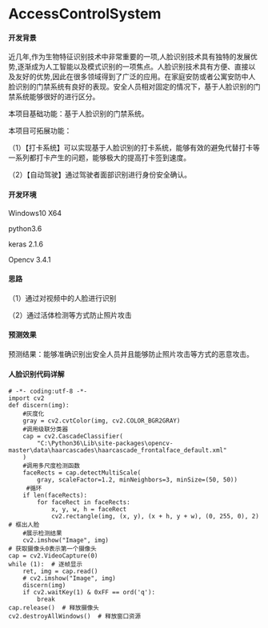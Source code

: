 # AccessControlSystem

#### 开发背景

近几年,作为生物特征识别技术中非常重要的一项,人脸识别技术具有独特的发展优势,逐渐成为人工智能以及模式识别的一项焦点。人脸识别技术具有方便、直接以及友好的优势,因此在很多领域得到了广泛的应用。在家庭安防或者公寓安防中人脸识别的门禁系统有良好的表现。安全人员相对固定的情况下，基于人脸识别的门禁系统能够很好的进行区分。

本项目基础功能：基于人脸识别的门禁系统。

本项目可拓展功能：

（1）【打卡系统】可以实现基于人脸识别的打卡系统，能够有效的避免代替打卡等一系列都打卡产生的问题，能够极大的提高打卡签到速度。

（2）【自动驾驶】通过驾驶者面部识别进行身份安全确认。

#### 开发环境

Windows10 X64

python3.6

keras 2.1.6

Opencv 3.4.1

#### 思路

（1）通过对视频中的人脸进行识别

（2）通过活体检测等方式防止照片攻击

#### 预测效果

预测结果：能够准确识别出安全人员并且能够防止照片攻击等方式的恶意攻击。

#### 人脸识别代码详解

```
# -*- coding:utf-8 -*-
import cv2
def discern(img):
    #灰度化
    gray = cv2.cvtColor(img, cv2.COLOR_BGR2GRAY)
    #调用级联分类器
    cap = cv2.CascadeClassifier(
        "C:\Python36\Lib\site-packages\opencv-master\data\haarcascades\haarcascade_frontalface_default.xml"
    )
    #调用多尺度检测函数
    faceRects = cap.detectMultiScale(
        gray, scaleFactor=1.2, minNeighbors=3, minSize=(50, 50))
     #循环
    if len(faceRects):
        for faceRect in faceRects:
            x, y, w, h = faceRect
            cv2.rectangle(img, (x, y), (x + h, y + w), (0, 255, 0), 2)  # 框出人脸
    #展示检测结果
    cv2.imshow("Image", img)
# 获取摄像头0表示第一个摄像头
cap = cv2.VideoCapture(0)
while (1):  # 逐帧显示
    ret, img = cap.read()
    # cv2.imshow("Image", img)
    discern(img)
    if cv2.waitKey(1) & 0xFF == ord('q'):
        break
cap.release()  # 释放摄像头
cv2.destroyAllWindows()  # 释放窗口资源

```
